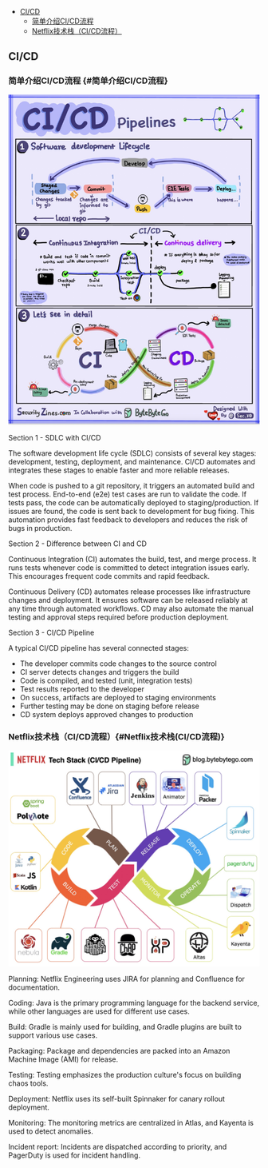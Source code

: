  
- [CI/CD](#CI/CD)
    - [简单介绍CI/CD流程](#简单介绍CI/CD流程)
    - [Netflix技术栈（CI/CD流程）](#Netflix技术栈(CI/CD流程))

## CI/CD

### 简单介绍CI/CD流程 {#简单介绍CI/CD流程}

<p>
  <img src="images/ci-cd-pipeline.jpg" style="width: 680px" />
</p>

Section 1 - SDLC with CI/CD

The software development life cycle (SDLC) consists of several key stages: development, testing, deployment, and maintenance. CI/CD automates and integrates these stages to enable faster and more reliable releases.

When code is pushed to a git repository, it triggers an automated build and test process. End-to-end (e2e) test cases are run to validate the code. If tests pass, the code can be automatically deployed to staging/production. If issues are found, the code is sent back to development for bug fixing. This automation provides fast feedback to developers and reduces the risk of bugs in production.

Section 2 - Difference between CI and CD

Continuous Integration (CI) automates the build, test, and merge process. It runs tests whenever code is committed to detect integration issues early. This encourages frequent code commits and rapid feedback.

Continuous Delivery (CD) automates release processes like infrastructure changes and deployment. It ensures software can be released reliably at any time through automated workflows. CD may also automate the manual testing and approval steps required before production deployment.

Section 3 - CI/CD Pipeline

A typical CI/CD pipeline has several connected stages:
- The developer commits code changes to the source control
- CI server detects changes and triggers the build
- Code is compiled, and tested (unit, integration tests)
- Test results reported to the developer
- On success, artifacts are deployed to staging environments
- Further testing may be done on staging before release
- CD system deploys approved changes to production

### Netflix技术栈（CI/CD流程）{#Netflix技术栈(CI/CD流程)}

<p>
  <img src="images/netflix-ci-cd.jpg" style="width: 720px" />
</p>

Planning: Netflix Engineering uses JIRA for planning and Confluence for documentation.

Coding: Java is the primary programming language for the backend service, while other languages are used for different use cases.

Build: Gradle is mainly used for building, and Gradle plugins are built to support various use cases.

Packaging: Package and dependencies are packed into an Amazon Machine Image (AMI) for release.

Testing: Testing emphasizes the production culture's focus on building chaos tools.

Deployment: Netflix uses its self-built Spinnaker for canary rollout deployment.

Monitoring: The monitoring metrics are centralized in Atlas, and Kayenta is used to detect anomalies.

Incident report: Incidents are dispatched according to priority, and PagerDuty is used for incident handling. 